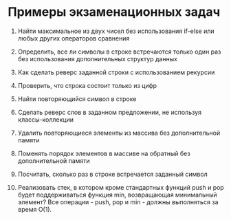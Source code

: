 # Примеры экзаменационных задач

1. Найти максимальное из двух чисел без использования if-else или любых других операторов сравнения

2. Определить, все ли символы в строке встречаются только один раз без использования дополнительных структур данных

3. Как сделать реверс заданной строки с использованием рекурсии

4. Проверить, что строка состоит только из цифр

5. Найти повторяющийся символ в строке

6. Сделать реверс слов в заданном предложении, не используя классы-коллекции

7. Удалить повторяющиеся элементы из массива без дополнительной памяти

8. Поменять порядок элементов в массиве на обратный без дополнительной памяти

9. Посчитать, сколько раз в строке встречается заданный символ

10. Реализовать стек, в котором кроме стандартных функций push и рор будет поддерживаться функция min, возвращающая минимальный элемент? Все операции - push, рор и min - должны выполняться за время O(1).
